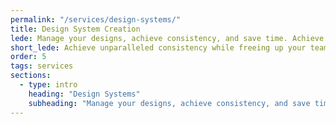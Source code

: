 ```yaml
---
permalink: "/services/design-systems/"
title: Design System Creation
lede: Manage your designs, achieve consistency, and save time. Achieve unparalleled consistency while freeing up your designers and developers by letting me implement a design system for your company.
short_lede: Achieve unparalleled consistency while freeing up your team by having me implement a design system for your company.
order: 5
tags: services
sections:
  - type: intro
    heading: "Design Systems"
    subheading: "Manage your designs, achieve consistency, and save time. Achieve unparalleled consistency while freeing up your designers and developers by letting me implement a design system for your company."
---
```


